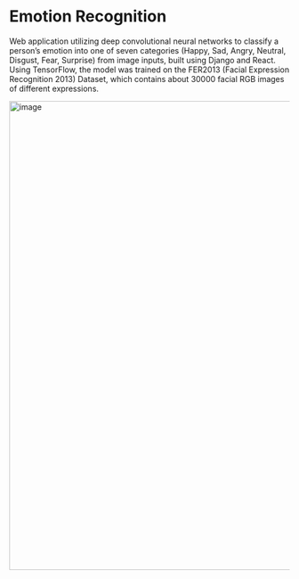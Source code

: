 # Emotion Recognition

Web application utilizing deep convolutional neural networks to classify a person’s emotion into one of seven categories (Happy, Sad, Angry, Neutral, Disgust, Fear, Surprise) from image inputs, built using Django and React. Using TensorFlow, the model was trained on the FER2013 (Facial Expression Recognition 2013) Dataset, which contains about 30000 facial RGB images of different expressions. 

<img width="841" alt="image" src="https://github.com/user-attachments/assets/6ccbaf3d-4554-4fef-a7bc-188243014384">




